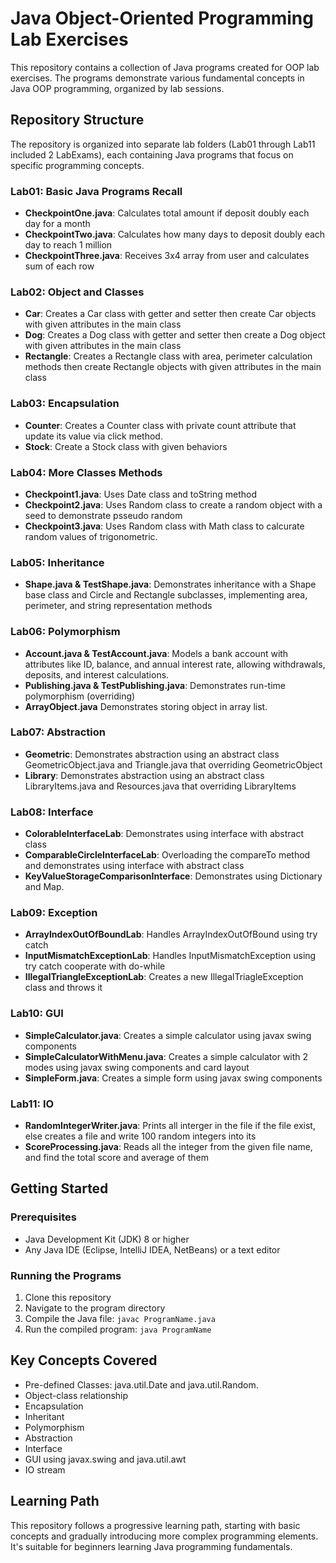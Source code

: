 # Java Object-Oriented Programming Lab Exercises

This repository contains a collection of Java programs created for OOP lab exercises. The programs demonstrate various fundamental concepts in Java OOP programming, organized by lab sessions.

## Repository Structure

The repository is organized into separate lab folders (Lab01 through Lab11 included 2 LabExams), each containing Java programs that focus on specific programming concepts.

### Lab01: Basic Java Programs Recall
- **CheckpointOne.java**: Calculates total amount if deposit doubly each day for a month
- **CheckpointTwo.java**: Calculates how many days to deposit doubly each day to reach 1 million
- **CheckpointThree.java**: Receives 3x4 array from user and calculates sum of each row

### Lab02: Object and Classes
- **Car**: Creates a Car class with getter and setter then create Car objects with given attributes in the main class
- **Dog**: Creates a Dog class with getter and setter then create a Dog object with given attributes in the main class
- **Rectangle**: Creates a Rectangle class with area, perimeter calculation methods then create Rectangle objects with given attributes in the main class

### Lab03: Encapsulation
- **Counter**: Creates a Counter class with private count attribute that update its value via click method.
- **Stock**: Create a Stock class with given behaviors

### Lab04: More Classes Methods
- **Checkpoint1.java**: Uses Date class and toString method
- **Checkpoint2.java**: Uses Random class to create a random object with a seed to demonstrate psseudo random
- **Checkpoint3.java**: Uses Random class with Math class to calcurate random values of trigonometric.

### Lab05: Inheritance
- **Shape.java & TestShape.java**: Demonstrates inheritance with a Shape base class and Circle and Rectangle subclasses, implementing area, perimeter, and string representation methods

### Lab06: Polymorphism
- **Account.java & TestAccount.java**: Models a bank account with attributes like ID, balance, and annual interest rate, allowing withdrawals, deposits, and interest calculations.
- **Publishing.java & TestPublishing.java**: Demonstrates run-time polymorphism (overriding)
- **ArrayObject.java** Demonstrates storing object in array list.

### Lab07: Abstraction
- **Geometric**: Demonstrates abstraction using an abstract class GeometricObject.java and Triangle.java that overriding GeometricObject
- **Library**: Demonstrates abstraction using an abstract class LibraryItems.java and Resources.java that overriding LibraryItems

### Lab08: Interface
- **ColorableInterfaceLab**: Demonstrates using interface with abstract class
- **ComparableCircleInterfaceLab**: Overloading the compareTo method and demonstrates using interface with abstract class
- **KeyValueStorageComparisonInterface**: Demonstrates using Dictionary and Map.

### Lab09: Exception
- **ArrayIndexOutOfBoundLab**: Handles ArrayIndexOutOfBound using try catch
- **InputMismatchExceptionLab**: Handles InputMismatchException using try catch cooperate with do-while
- **IllegalTriangleExceptionLab**: Creates a new IllegalTriagleException class and throws it

### Lab10: GUI
- **SimpleCalculator.java**: Creates a simple calculator using javax swing components
- **SimpleCalculatorWithMenu.java**: Creates a simple calculator with 2 modes using javax swing components and card layout
- **SimpleForm.java**: Creates a simple form using javax swing components

### Lab11: IO
- **RandomIntegerWriter.java**: Prints all interger in the file if the file exist, else creates a file and write 100 random integers into its
- **ScoreProcessing.java**: Reads all the integer from the given file name, and find the total score and average of them

## Getting Started

### Prerequisites
- Java Development Kit (JDK) 8 or higher
- Any Java IDE (Eclipse, IntelliJ IDEA, NetBeans) or a text editor

### Running the Programs
1. Clone this repository
2. Navigate to the program directory
3. Compile the Java file: `javac ProgramName.java`
4. Run the compiled program: `java ProgramName`

## Key Concepts Covered

- Pre-defined Classes: java.util.Date and java.util.Random.
- Object-class relationship
- Encapsulation
- Inheritant
- Polymorphism
- Abstraction
- Interface
- GUI using javax.swing and java.util.awt
- IO stream

## Learning Path

This repository follows a progressive learning path, starting with basic concepts and gradually introducing more complex programming elements. It's suitable for beginners learning Java programming fundamentals.
